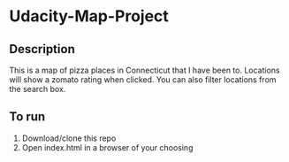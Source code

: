 # Udacity-Map-Project

## Description
This is a map of pizza places in Connecticut that I have been to.  Locations will show a zomato rating when clicked.  You can also filter locations from the search box.

## To run
1. Download/clone this repo
1. Open index.html in a browser of your choosing